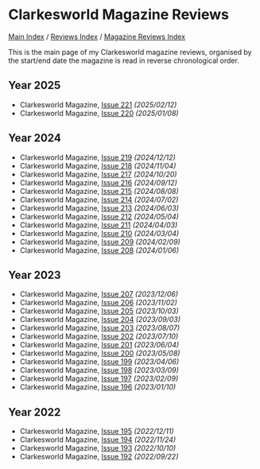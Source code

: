 # Clarkesworld Magazine Reviews

[Main Index](../../../README.md) / [Reviews Index](../../README.md) / [Magazine Reviews Index](../README.md)

This is the main page of my Clarkesworld magazine reviews, organised by the start/end date the magazine is read in reverse chronological order.

## Year 2025
- Clarkesworld Magazine, [Issue 221](20250212-Clarkesworld221.md) *(2025/02/12)*
- Clarkesworld Magazine, [Issue 220](20250108-Clarkesworld220.md) *(2025/01/08)*

## Year 2024

- Clarkesworld Magazine, [Issue 219](20241212-Clarkesworld219.md) *(2024/12/12)*
- Clarkesworld Magazine, [Issue 218](20241104-Clarkesworld218.md) *(2024/11/04)*
- Clarkesworld Magazine, [Issue 217](20241020-Clarkesworld217.md) *(2024/10/20)*
- Clarkesworld Magazine, [Issue 216](20240912-Clarkesworld216.md) *(2024/09/12)*
- Clarkesworld Magazine, [Issue 215](20240808-Clarkesworld215.md) *(2024/08/08)*
- Clarkesworld Magazine, [Issue 214](20240702-Clarkesworld214.md) *(2024/07/02)*
- Clarkesworld Magazine, [Issue 213](20240603-Clarkesworld213.md) *(2024/06/03)*
- Clarkesworld Magazine, [Issue 212](20240504-Clarkesworld212.md) *(2024/05/04)*
- Clarkesworld Magazine, [Issue 211](20240403-Clarkesworld211.md) *(2024/04/03)*
- Clarkesworld Magazine, [Issue 210](20240304-Clarkesworld210.md) *(2024/03/04)*
- Clarkesworld Magazine, [Issue 209](20240209-Clarkesworld209.md) *(2024/02/09)*
- Clarkesworld Magazine, [Issue 208](20240106-Clarkesworld208.md) *(2024/01/06)*

## Year 2023

- Clarkesworld Magazine, [Issue 207](20231206-Clarkesworld207.md) *(2023/12/06)*
- Clarkesworld Magazine, [Issue 206](20231102-Clarkesworld206.md) *(2023/11/02)*
- Clarkesworld Magazine, [Issue 205](20231003-Clarkesworld205.md) *(2023/10/03)*
- Clarkesworld Magazine, [Issue 204](20230903-Clarkesworld204.md) *(2023/09/03)*
- Clarkesworld Magazine, [Issue 203](20230807-Clarkesworld203.md) *(2023/08/07)*
- Clarkesworld Magazine, [Issue 202](20230710-Clarkesworld202.md) *(2023/07/10)*
- Clarkesworld Magazine, [Issue 201](20230604-Clarkesworld201.md) *(2023/06/04)*
- Clarkesworld Magazine, [Issue 200](20230508-Clarkesworld200.md) *(2023/05/08)*
- Clarkesworld Magazine, [Issue 199](20230406-Clarkesworld199.md) *(2023/04/06)*
- Clarkesworld Magazine, [Issue 198](20230309-Clarkesworld198.md) *(2023/03/09)*
- Clarkesworld Magazine, [Issue 197](20230209-Clarkesworld197.md) *(2023/02/09)*
- Clarkesworld Magazine, [Issue 196](20230110-Clarkesworld196.md) *(2023/01/10)*

## Year 2022

- Clarkesworld Magazine, [Issue 195](20221211-Clarkesworld195.md) *(2022/12/11)*
- Clarkesworld Magazine, [Issue 194](20221010-Clarkesworld194.md) *(2022/11/24)*
- Clarkesworld Magazine, [Issue 193](20221010-Clarkesworld193.md) *(2022/10/10)*
- Clarkesworld Magazine, [Issue 192](20220922-Clarkesworld192.md) *(2022/09/22)*
